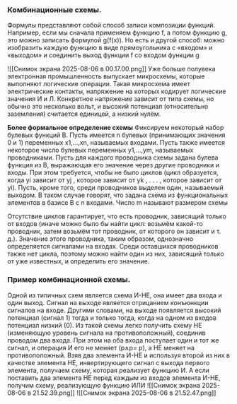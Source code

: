 ### Комбинационные схемы.
Формулы представляют собой способ записи композиции функций. Например, если мы сначала применяем функцию f, а потом функцию g, это можно записать формулой g(f(x)). Но есть и другой способ: можно изобразить каждую функцию в виде прямоугольника с «входом» и «выходом» и соединить выход функции f со входом функции g

![[Снимок экрана 2025-08-06 в 00.17.00.png]]
Уже больше полувека электронная промышленность выпускает микросхемы, которые выполняют логические операции. Такая микросхема имеет электрические контакты, напряжение на которых кодирует логические значения И и Л. Конкретное напряжение зависит от типа схемы, но обычно это несколько вольт, и высокий потенциал (относительно заземления) считается единицей, а низкий нулём.

**Более формальное определение схемы**
Фиксируем некоторый набор булевых функций B. Пусть имеется n булевых (принимающих значения 0 и 1) переменных x1,...,xn, называемых входами. Пусть также имеется некоторое число булевых переменных y1,...,ym, называемых проводниками. Пусть для каждого проводника схемы задана булева функция из B, выражающая его значение через другие проводники и входы. При этом требуется, чтобы не было циклов (цикл образуется, когда yi зависит от yj , которое зависит от yk , . . . , которое зависит от yi). Пусть, кроме того, среди проводников выделен один, называемый выходом. В таком случае говорят, что задана схема из функциональных элементов в базисе B с n входами. Число m называют размером схемы

Отсутствие циклов гарантирует, что есть проводник, зависящий только от входов (иначе можно было бы найти цикл: возьмём какой-то проводник, затем возьмём тот проводник, от которого он зависит и т. д.). Значение этого проводника, таким образом, однозначно определяется сигналами на входах. Среди оставшихся проводников также нет цикла, поэтому можно найти один из них, зависящий только от уже известных, и определить его значение.

### Пример комбинационной схемы.
Одной из типичных схем является схема И-НЕ, она имеет два входа и один выход. Сигнал на выходе является отрицанием конъюнкции сигналов на входе. Другими словами, на выходе появляется высокий потенциал (сигнал 1) тогда и только тогда, когда на одном из входов потенциал низкий (0). Из такой схемы легко получить схему НЕ (изменяющую уровень сигнала на противоположный), соединив проводом два входа. При этом на оба входа поступает один и тот же сигнал, и операция И его не меняет (p∧p= p), а НЕ меняет на противоположный. Взяв два элемента И-НЕ и используя второй из них в качестве элемента НЕ, инвертирующего сигнал с выхода первого элемента, получаем схему, которая реализует функцию И. А если поставить два элемента НЕ перед каждым из входов элемента И-НЕ, получим схему, реализующую функцию ИЛИ
![[Снимок экрана 2025-08-06 в 21.52.39.png]]
![[Снимок экрана 2025-08-06 в 21.52.47.png]]